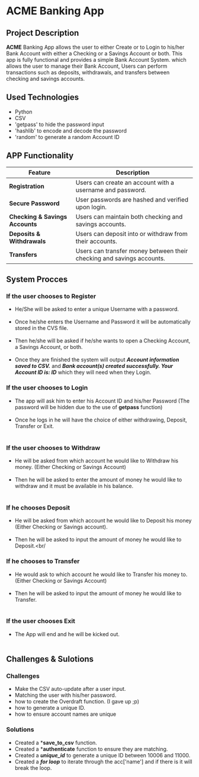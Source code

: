 
# ACME Banking App

## Project Description
**ACME**  Banking App allows the user to either Create or to Login to his/her Bank Account with either a Checking or a Savings Account or both.
This app is fully functional and provides a simple Bank Account System. which allows the user to manage their Bank Account, Users can perform transactions such as deposits, withdrawals, and transfers between checking and savings accounts.

## Used Technologies
- Python
- CSV
- 'getpass' to hide the password input
- 'hashlib' to encode and decode the password
- 'random' to generate a random Account ID

## APP Functionality
| Feature                | Description |
|------------------------|-------------|
| **Registration**  | Users can create an account with a username and password. |
| **Secure Password** | User passwords are hashed and verified upon login. |
| **Checking & Savings Accounts** | Users can maintain both checking and savings accounts. |
| **Deposits & Withdrawals** | Users can deposit into or withdraw from their accounts. |
| **Transfers** | Users can transfer money between their checking and savings accounts. |

## System Procces
### If the user chooses to Register
- He/She will be asked to enter a unique Username with a password. <br/><br/>
- Once he/she enters the Username and Password it will be automatically stored in the CVS file. <br/><br/>
- Then he/she will be asked if he/she wants to open a Checking Account, a Savings Account, or both. <br/><br/>
- Once they are finished the system will output ***Account information saved to CSV.*** and ***Bank account(s) created successfully. Your Account ID is: ID***  which they will need when they Login. <br/><be/>

### If the user chooses to Login
- The app will ask him to enter his Account ID and his/her Password (The password will be hidden due to the use of **getpass** function) <br/><br/>
- Once he logs in he will have the choice of either withdrawing, Deposit, Transfer or Exit. <br/><br/>
  
### If the user chooses to  Withdraw
- He will be asked from which account he would like to Withdraw his money. (Either Checking or Savings Account)<br/><br/>
- Then he will be asked to enter the amount of money he would like to withdraw and it must be available in his balance.<br/><br/>

### If he chooses Deposit
- He will be asked from which account he would like to Deposit his money (Either Checking or Savings account).<br/><br/>
- Then he will be asked to input the amount of money he would like to Deposit.<br/<br/>

### If he chooses to Transfer
- He would ask to which account he would like to Transfer his money to. (Either Checking or Savings Account)<br/><br/>
- Then he will be asked to input the amount of money he would like to Transfer.<br/><br/>

### If the user chooses Exit
- The App will end and he will be kicked out.<br/><br/>

## Challenges & Sulotions

### Challenges
- Make the CSV auto-update after a user input.
- Matching the user with his/her password.
- how to create the Overdraft function. (I gave up ;p)
- how to generate a unique ID.
- how to ensure account names are unique

### Solutions
- Created a ***save_to_csv** function.
- Created a ***authenticate** function to ensure they are matching.
- Created a ***unique_id*** to generate a unique ID between 10006 and 11000.
- Created a ***for loop*** to iterate through the acc['name'] and if there is it will break the loop. 

